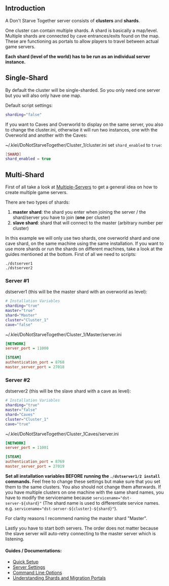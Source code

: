 ## Introduction
A Don't Starve Together server consists of **clusters** and **shards**. 

One cluster can contain multiple shards. A shard is basically a map/level. Multiple shards are connected by cave entrances/exits found on the map. These are functioning as portals to allow players to travel between actual game servers. 

**Each shard (level of the world) has to be run as an individual server instance.**

## Single-Shard
By default the cluster will be single-sharded. So you only need one server but you will also only have one map.

Default script settings:

```bash
sharding="false"
```

If you want to Caves and Overworld to display on the same server, you also to change the cluster.ini, otherwise it will run two instances, one with the Overworld and another with the Caves:

~/.klei/DoNotStarveTogether/Cluster_1/cluster.ini set `shard_enabled` to `true`:
```lua
[SHARD]
shard_enabled = true
```



## Multi-Shard
First of all take a look at [Multiple-Servers](https://github.com/GameServerManagers/LinuxGSM/wiki/Multiple-Servers) to get a general idea on how to create multiple game servers.

There are two types of shards:

1. **master shard**: the shard you enter when joining the server / the shard/server you have to join (**one** per cluster)
2. **slave shard**: shard that will connect to the master (arbitrary number per cluster)

In this example we will only use two shards, one overworld shard and one cave shard, on the same machine using the same installation. If you want to use more shards or run the shards on different machines, take a look at the guides mentioned at the bottom.
First of all we need to scripts:

```
./dstserver1
./dstserver2
```

### Server #1

dstserver1 (this will be the master shard with an overworld as level):
```bash
# Installation Variables
sharding="true"
master="true"
shard="Master" 
cluster="Cluster_1"
cave="false"
```

~/.klei/DoNotStarveTogether/Cluster_1/Master/server.ini
```ini
[NETWORK]
server_port = 11000

[STEAM]
authentication_port = 8768
master_server_port = 27018
```

### Server #2

dstserver2 (this will be the slave shard with a cave as level):
```bash
# Installation Variables
sharding="true"
master="false"
shard="Caves" 
cluster="Cluster_1"
cave="true"
```

~/.klei/DoNotStarveTogether/Cluster_1Caves/server.ini
```ini
[NETWORK]
server_port = 11001

[STEAM]
authentication_port = 8769
master_server_port = 27019
```

**Set all installation variables BEFORE running the `./dstserver1/2 install` commands.**  Feel free to change these settings but make sure that you set them to the same clusters. You also should not change them afterwards. If you have multiple clusters on one machine with the same shard names, you have to modify the servicename because `servicename="dst-server-${shard}"`
(The shard name is used to differentiate service names. e.g. `servicename="dst-server-${cluster}-${shard}"`).

For clarity reasons I recommend naming the master shard "Master".

Lastly you have to start both servers. The order does not matter because the slave server will auto-retry connecting to the master server which is listening.


#### Guides / Documentations:
* [Quick Setup](http://forums.kleientertainment.com/topic/64441-dedicated-server-quick-setup-guide-linux/)
* [Server Settings](http://forums.kleientertainment.com/topic/64552-dedicated-server-settings-guide/)
* [Command Line Options](http://forums.kleientertainment.com/topic/64743-dedicated-server-command-line-options-guide/)
* [Understanding Shards and Migration Portals](http://forums.kleientertainment.com/topic/59174-understanding-shards-and-migration-portals/)